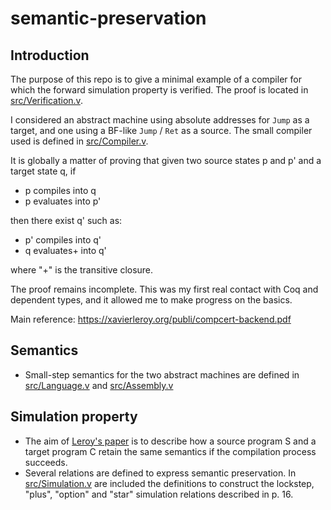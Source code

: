 # semantic-preservation
## Introduction

The purpose of this repo is to give a minimal example of a compiler for which the forward simulation property is verified. The proof is located in [src/Verification.v](src/Verification.v).

I considered an abstract machine using absolute addresses for ``Jump`` as a target, and one using a BF-like ``Jump`` / ``Ret`` as a source. The small compiler used is defined in [src/Compiler.v](src/Compiler.v).

It is globally a matter of proving that given two source states p and p' and a target state q, if

- p compiles into q
- p evaluates into p'

then there exist q' such as:

- p' compiles into q'
- q evaluates+ into q'

where "+" is the transitive closure.

The proof remains incomplete. This was my first real contact with Coq and dependent types, and it allowed me to make progress on the basics. 

Main reference: https://xavierleroy.org/publi/compcert-backend.pdf

## Semantics

- Small-step semantics for the two abstract machines are defined in [src/Language.v](src/Language.v) and [src/Assembly.v](src/Assembly.v)
  
## Simulation property

- The aim of [Leroy's paper](https://xavierleroy.org/publi/compcert-backend.pdf) is to describe how a source program S and a target program C retain the same semantics if the compilation process succeeds.
- Several relations are defined to express semantic preservation. In [src/Simulation.v](src/Simulation.v) are included the definitions to construct the lockstep, "plus", "option" and "star" simulation relations described in p. 16.
